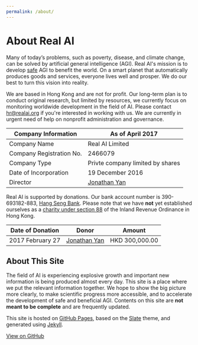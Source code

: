```yaml
---
permalink: /about/
---
```

# About Real AI

Many of today’s problems, such as poverty, disease, and climate change, can be solved by artificial general intelligence (AGI). Real AI's mission is to develop [safe](http://realai.org/safety/) AGI to benefit the world. On a smart planet that automatically produces goods and services, everyone lives well and prosper. We do our best to turn this vision into reality.

We are based in Hong Kong and are not for profit. Our long-term plan is to conduct original research, but limited by resources, we currently focus on monitoring worldwide development in the field of AI. Please contact [hr@realai.org](mailto:hr@realai.org) if you're interested in working with us. We are currently in urgent need of help on nonprofit administration and governance.

| Company Information      | As of April 2017                       |
| ------------------------ | -------------------------------------- |
| Company Name             | Real AI Limited                        |
| Company Registration No. | 2466079                                |
| Company Type             | Privte company limited by shares       |
| Date of Incorporation    | 19 December 2016                       |
| Director                 | [Jonathan Yan](mailto:jyan@realai.org) |

Real AI is supported by donations. Our bank account number is 390-693182-883, [Hang Seng Bank](https://bank.hangseng.com/1/2/business/bank-accounts/integrated-business-solutions/faq#12). Please note that we have **not** yet established ourselves as a [charity under section 88](http://www.ird.gov.hk/eng/tax/ach_tgc.htm) of the Inland Revenue Ordinance in Hong Kong.

| Date of Donation | Donor                                                               | Amount         |
| ---------------- | ------------------------------------------------------------------- | -------------- |
| 2017 February 27 | [Jonathan Yan](https://www.linkedin.com/in/jonathan-yan-766461130/) | HKD 300,000.00 |

## About This Site

The field of AI is experiencing explosive growth and important new information is being produced almost every day. This site is a place where we put the relevant information together. We hope to show the big picture more clearly, to make scientific progress more accessible, and to accelerate the development of safe and beneficial AGI. Contents on this site are **not meant to be complete** and are frequently updated.

This site is hosted on [GitHub Pages](https://pages.github.com/), based on the [Slate](https://github.com/pages-themes/slate) theme, and generated using [Jekyll](http://jekyllrb.com/).

[View on GitHub](https://github.com/yanjon/yanjon.github.io)
